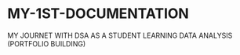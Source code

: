 # MY-1ST-DOCUMENTATION
MY JOURNET WITH DSA AS A STUDENT LEARNING DATA ANALYSIS (PORTFOLIO BUILDING)
